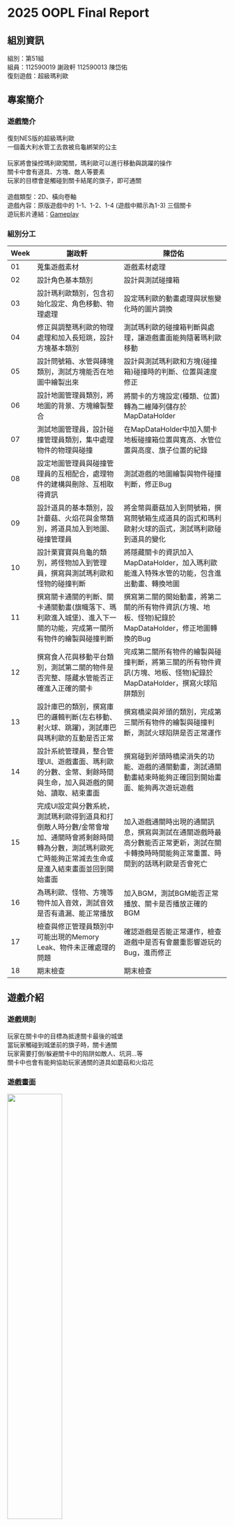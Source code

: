 # 2025 OOPL Final Report

## 組別資訊

組別：第51組
<br>
組員：112590019 謝政軒  112590013 陳岱佑
<br>
復刻遊戲：超級瑪利歐

## 專案簡介

### 遊戲簡介
復刻NES版的超級瑪利歐<br>
一個義大利水管工去救被烏龜綁架的公主<br>
<br>
玩家將會操控瑪利歐闖關，瑪利歐可以進行移動與跳躍的操作<br>
關卡中會有道具、方塊、敵人等要素<br>
玩家的目標會是觸碰到關卡結尾的旗子，即可通關<br>
<br>
遊戲類型：2D、橫向卷軸<br>
遊戲內容：原版遊戲中的 1-1、1-2、1-4 (遊戲中顯示為1-3) 三個關卡
<br>
遊玩影片連結：[Gameplay](https://youtu.be/aCL4wka4cNI)

### 組別分工
| Week | 謝政軒 | 陳岱佑 |
|------|--------|--------|
|  01  | 蒐集遊戲素材 | 遊戲素材處理 |
|  02  | 設計角色基本類別 | 設計與測試碰撞箱 |
|  03  | 設計瑪利歐類別，包含初始化設定、角色移動、物理處理 | 設定瑪利歐的動畫處理與狀態變化時的圖片調換 |
|  04  | 修正與調整瑪利歐的物理處理和加入長短跳，設計方塊基本類別 | 測試瑪利歐的碰撞箱判斷與處理，讓遊戲畫面能夠隨著瑪利歐移動 |
|  05  | 設計問號箱、水管與磚塊類別，測試方塊能否在地圖中繪製出來 | 設計與測試瑪利歐和方塊(碰撞箱)碰撞時的判斷、位置與速度修正 |
|  06  | 設計地圖管理員類別，將地圖的背景、方塊繪製整合 | 將關卡的方塊設定(種類、位置)轉為二維陣列儲存於MapDataHolder
|  07  | 測試地圖管理員，設計碰撞管理員類別，集中處理物件的物理與碰撞 | 在MapDataHolder中加入關卡地板碰撞箱位置與寬高、水管位置與高度、旗子位置的紀錄
|  08  | 設定地圖管理員與碰撞管理員的互相配合，處理物件的建構與刪除、互相取得資訊 | 測試遊戲的地圖繪製與物件碰撞判斷，修正Bug | 
|  09  | 設計道具的基本類別，設計蘑菇、火焰花與金幣類別，將道具加入到地圖、碰撞管理員 | 將金幣與蘑菇加入到問號箱，撰寫問號箱生成道具的函式和瑪利歐射火球的函式，測試瑪利歐碰到道具的變化 |
|  10  | 設計栗寶寶與烏龜的類別，將怪物加入到管理員，撰寫與測試瑪利歐和怪物的碰撞判斷 | 將隱藏關卡的資訊加入MapDataHolder，加入瑪利歐能進入特殊水管的功能，包含進出動畫、轉換地圖 |
|  11  | 撰寫關卡通關的判斷、關卡通關動畫(旗幟落下、瑪利歐進入城堡)、進入下一關的功能，完成第一關所有物件的繪製與碰撞判斷 | 撰寫第二關的開始動畫，將第二關的所有物件資訊(方塊、地板、怪物)紀錄於MapDataHolder，修正地圖轉換的Bug
|  12  | 撰寫食人花與移動平台類別，測試第二關的物件是否完整、隱藏水管能否正確進入正確的關卡 | 完成第二關所有物件的繪製與碰撞判斷，將第三關的所有物件資訊(方塊、地板、怪物)紀錄於MapDataHolder，撰寫火球陷阱類別 |
|  13  | 設計庫巴的類別，撰寫庫巴的邏輯判斷(左右移動、射火球、跳躍)，測試庫巴與瑪利歐的互動是否正常 | 撰寫橋梁與斧頭的類別，完成第三關所有物件的繪製與碰撞判斷，測試火球陷阱是否正常運作 |
|  14  | 設計系統管理員，整合管理UI、遊戲畫面、瑪利歐的分數、金幣、剩餘時間與生命，加入與遊戲的開始、讀取、結束畫面 | 撰寫碰到斧頭時橋梁消失的功能、遊戲的通關動畫，測試通關動畫結束時能夠正確回到開始畫面、能夠再次遊玩遊戲
|  15  | 完成UI設定與分數系統，測試瑪利歐得到道具和打倒敵人時分數/金幣會增加、通關時會將剩餘時間轉為分數，測試瑪利歐死亡時能夠正常減去生命或是進入結束畫面並回到開始畫面 | 加入遊戲通關時出現的通關訊息，撰寫與測試在通關遊戲時最高分數能否正常更新，測試在關卡轉換時時間能夠正常重置、時間到的話瑪利歐是否會死亡 |
|  16  | 為瑪利歐、怪物、方塊等物件加入音效，測試音效是否有遺漏、能正常播放 | 加入BGM，測試BGM能否正常播放、關卡是否播放正確的BGM |
|  17  | 檢查與修正管理員類別中可能出現的Memory Leak、物件未正確處理的問題 | 確認遊戲是否能正常運作，檢查遊戲中是否有會嚴重影響遊玩的Bug，進而修正 |
|  18  | 期末檢查 | 期末檢查 |

## 遊戲介紹

### 遊戲規則
玩家在關卡中的目標為抵達關卡最後的城堡<br>
當玩家觸碰到城堡前的旗子時，關卡通關<br>
玩家需要打倒/躲避關卡中的陷阱如敵人、坑洞...等<br>
關卡中也會有能夠協助玩家通關的道具如蘑菇和火焰花

### 遊戲畫面
<img src="start.png" width="50%"/>
<img src="game1.png" width="50%"/>
<img src="game2.png" width="50%"/>

## 程式設計

### 程式架構
<img src="structure1.png" width="75%"/>

### 程式技術
使用到的OOP技術：<br>
封裝、繼承、多型、介面、組合<br>
Object Casting、Function Matching


## 結語

### 問題與解決方法

| 問題 | 解決方式 |
|------|----------|
|如何讓遊戲畫面跟著玩家移動|在PTSD中處理遊戲畫面的函式裡加入鏡頭位置，將每個物體在繪製時加上鏡頭的偏移量|
| 地圖的方塊過多，導致遊戲發生卡頓 |將地板直接當作一整個碰撞箱來繪製，而不是一格一格的繪製方塊 |
|當畫面上有怪物時，平台的移動速度突然變快|先處理平台的物理移動，再處理怪物的物理|

### 自評

| 項次 | 項目                   | 完成 |
|------|------------------------|-------|
| 1    | 這是範例 |  V  |
| 2    | 完成專案權限改為 public |  V  |
| 3    | 具有 debug mode 的功能  |  V  |
| 4    | 解決專案上所有 Memory Leak 的問題  |  V  |
| 5    | 報告中沒有任何錯字，以及沒有任何一項遺漏  |  V  |
| 6    | 報告至少保持基本的美感，人類可讀  |  V  |
| 7    | 遊戲能正常開啟、遊玩 |  V  |

### 心得
透過在這門課中運用OOP的技術實作遊戲，我們除了深刻複習上學期學到的知識以外，也學到如何將這些技術實際運用於遊戲的實作，增加了程式的易讀性、管理、撰寫效率...等，雖然在實作的過程中經常為一些匪夷所思、不可思議的Bug搞到頭痛，但結果來說還是學到了非常多。

### 貢獻比例
謝政軒：50%<br> 
陳岱佑：50%